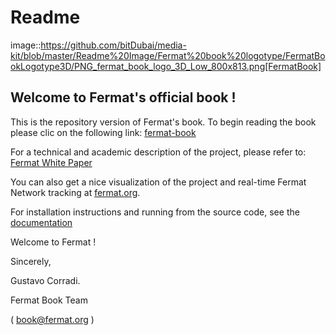 Readme
========= 

image::https://github.com/bitDubai/media-kit/blob/master/Readme%20Image/Fermat%20book%20logotype/FermatBookLogotype3D/PNG_fermat_book_logo_3D_Low_800x813.png[FermatBook]

Welcome to Fermat's  official book ! 
------------------------------------

This is the repository version of Fermat's book.
To begin reading the book please clic on the following link:
[fermat-book](https://github.com/bitDubai/fermat/blob/master/fermat-book/book-chapter-00(intro).asciidoc)

For a technical and academic description of the project, please refer to: 
[Fermat White Paper](https://github.com/bitDubai/fermat/tree/master/fermat/FERMAT-WHITE-PAPER.md)

You can also get a nice visualization of the project and real-time Fermat Network tracking at 
[fermat.org](http://www.fermat.org).


For installation instructions and running from the source code, see the [documentation](https://github.com/bitDubai/fermat/tree/master/fermat-documentation/documentation.asciidoc)

Welcome to Fermat !

Sincerely, 

Gustavo Corradi.

Fermat Book Team 

( book@fermat.org ) 
